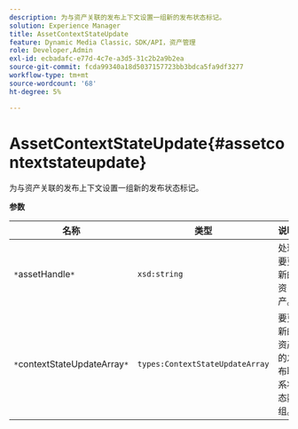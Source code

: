 ```yaml
---
description: 为与资产关联的发布上下文设置一组新的发布状态标记。
solution: Experience Manager
title: AssetContextStateUpdate
feature: Dynamic Media Classic，SDK/API，资产管理
role: Developer,Admin
exl-id: ecbadafc-e77d-4c7e-a3d5-31c2b2a9b2ea
source-git-commit: fcda99340a18d5037157723bb3bdca5fa9df3277
workflow-type: tm+mt
source-wordcount: '68'
ht-degree: 5%

---
```


# AssetContextStateUpdate{#assetcontextstateupdate}

为与资产关联的发布上下文设置一组新的发布状态标记。

**参数**

| 名称 | 类型 | 说明 |
|---|---|---|
| `*`assetHandle`*` | `xsd:string` | 处理要更新的资产。 |
| `*`contextStateUpdateArray`*` | `types:ContextStateUpdateArray` | 要更新的资产的发布联系状态数组。 |
